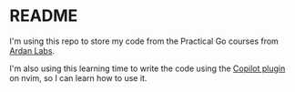 # README

I'm using this repo to store my code from the Practical Go courses from [Ardan Labs](https://www.ardanlabs.com/).

I'm also using this learning time to write the code using the [Copilot plugin](https://github.com/github/copilot.vim) on nvim, so I can learn how to use it.
